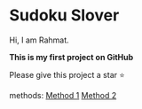 # Sudoku Slover
Hi, I am Rahmat.

**This is my first project on GitHub**

Please give this project a star ⭐

methods:
<a href="https://github.com/EnAnsari/sudoku/tree/main/method_1">Method 1</a>
<a href="https://github.com/EnAnsari/sudoku/tree/main/method_2">Method 2</a>
